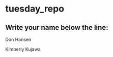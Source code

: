 # tuesday_repo

Write your name below the line:
--------------------------------------------------------

Don Hansen

Kimberly Kujawa
